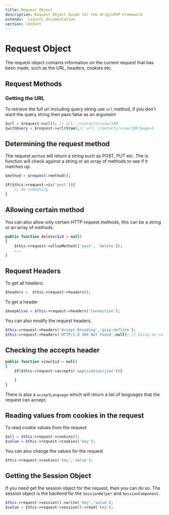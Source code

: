 ```yaml
---
title: Request Object
description: Request Object Guide for the OriginPHP Framework
extends: _layouts.documentation
section: content
---
```

# Request Object
The request object contains information on the current request that has been made, such as the URL, headers, cookies etc.

## Request Methods

### Getting the URL

To retrieve the full url including query string use `url` method, if you don't want the query string then pass false as an argument

```php
$url = $request->url(); // url: /contacts/view/100
$withQuery = $request->url(true);// url: /contacts/view/100?page=1
```

## Determining the request method

The request `method` will return a string such as POST, PUT etc. The is function will check against a string or an array of methods to see if it matches up.

```php
$method = $request->method();

if($this->request->is('post')){
    // do something
}
```

## Allowing certain method

You can also allow only certain HTTP request methods, this can be a string or an array of methods.

```php
public function delete($id = null)
{
    $this->request->allowMethod(['post', 'delete']);
    ...
}
```

## Request Headers

To get all headers:

```php
$headers =  $this->request->headers();
```

To get a header

```php
$keepAlive = $this->request->headers('Connection');
```

You can also modify the request headers.

```php
$this->request->headers('Accept-Encoding','gzip,deflate');
$this->request->headers('HTTP/1.0 404 Not Found',null); // Using no value
```

## Checking the accepts header

```php
public function view($id = null)
{
    if($this->request->accepts('application/json')){

    }
}
```

There is also a `acceptLanguage` which will return a list of languages that the request can accept.

## Reading values from cookies in the request

To read cookie values from the request

```php
$all = $this->request->cookies();
$value = $this->request->cookies('key');
```

You can also change the values for the request

```php
$this->request->cookies('key','value');
```

## Getting the Session Object

If you need get the session object for the request, then you can do so. The session object is the backend for the `SessionHelper` and `SessionComponent`.

```php
$this->request->session()->write('key','value');
$value = $this->request->session()->read('key');
```